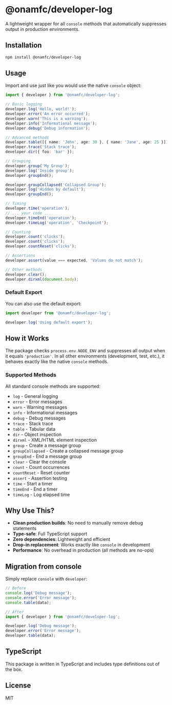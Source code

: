 # @onamfc/developer-log

A lightweight wrapper for all `console` methods that automatically suppresses output in production environments.

## Installation

```bash
npm install @onamfc/developer-log
```

## Usage

Import and use just like you would use the native `console` object:

```typescript
import { developer } from '@onamfc/developer-log';

// Basic logging
developer.log('Hello, world!');
developer.error('An error occurred');
developer.warn('This is a warning');
developer.info('Informational message');
developer.debug('Debug information');

// Advanced methods
developer.table([{ name: 'John', age: 30 }, { name: 'Jane', age: 25 }]);
developer.trace('Stack trace');
developer.dir({ foo: 'bar' });

// Grouping
developer.group('My Group');
developer.log('Inside group');
developer.groupEnd();

developer.groupCollapsed('Collapsed Group');
developer.log('Hidden by default');
developer.groupEnd();

// Timing
developer.time('operation');
// ... your code ...
developer.timeEnd('operation');
developer.timeLog('operation', 'Checkpoint');

// Counting
developer.count('clicks');
developer.count('clicks');
developer.countReset('clicks');

// Assertions
developer.assert(value === expected, 'Values do not match');

// Other methods
developer.clear();
developer.dirxml(document.body);
```

### Default Export

You can also use the default export:

```typescript
import developer from '@onamfc/developer-log';

developer.log('Using default export');
```

## How it Works
The package checks `process.env.NODE_ENV` and suppresses all output when it equals `'production'`. In all other environments (development, test, etc.), it behaves exactly like the native `console` methods.

### Supported Methods

All standard console methods are supported:

- `log` - General logging
- `error` - Error messages
- `warn` - Warning messages
- `info` - Informational messages
- `debug` - Debug messages
- `trace` - Stack trace
- `table` - Tabular data
- `dir` - Object inspection
- `dirxml` - XML/HTML element inspection
- `group` - Create a message group
- `groupCollapsed` - Create a collapsed message group
- `groupEnd` - End a message group
- `clear` - Clear the console
- `count` - Count occurrences
- `countReset` - Reset counter
- `assert` - Assertion testing
- `time` - Start a timer
- `timeEnd` - End a timer
- `timeLog` - Log elapsed time

## Why Use This?

- **Clean production builds**: No need to manually remove debug statements
- **Type-safe**: Full TypeScript support
- **Zero dependencies**: Lightweight and efficient
- **Drop-in replacement**: Works exactly like `console` in development
- **Performance**: No overhead in production (all methods are no-ops)

## Migration from console

Simply replace `console` with `developer`:

```typescript
// Before
console.log('Debug message');
console.error('Error message');
console.table(data);

// After
import { developer } from '@onamfc/developer-log';

developer.log('Debug message');
developer.error('Error message');
developer.table(data);
```

## TypeScript

This package is written in TypeScript and includes type definitions out of the box.

## License

MIT

